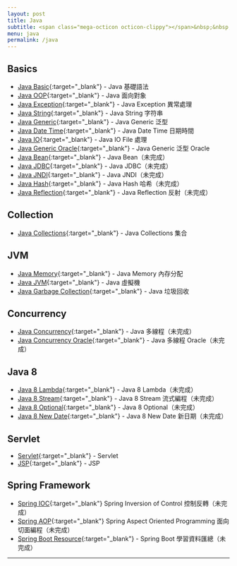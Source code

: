 ```yaml
---
layout: post
title: Java
subtitle: <span class="mega-octicon octicon-clippy"></span>&nbsp;&nbsp; Talk is cheap, show me your code
menu: java
permalink: /java
---
```


## Basics

- [Java Basic](http://www.hauchenglee.com/java/2019/10/30/java-basic.html){:target="_blank"} - Java 基礎語法
- [Java OOP](http://www.hauchenglee.com/java/2019/11/02/java-oop.html){:target="_blank"} - Java 面向對象
- [Java Exception](http://www.hauchenglee.com/java/2019/11/03/java-except.html){:target="_blank"} - Java Exception 異常處理
- [Java String](http://www.hauchenglee.com/java/2019/11/05/java-string.html){:target="_blank"} - Java String 字符串
- [Java Generic](http://www.hauchenglee.com/java/2019/11/06/java-generic.html){:target="_blank"} - Java Generic 泛型
- [Java Date Time](http://www.hauchenglee.com/java/2019/11/09/java-datetime.html){:target="_blank"} - Java Date Time 日期時間
- [Java IO](http://www.hauchenglee.com/java/2019/11/10/java-io.html){:target="_blank"} - Java IO File 處理
- [Java Generic Oracle](http://www.hauchenglee.com/java/2019/11/16/java-generic-oracle.html){:target="_blank"} - Java Generic 泛型 Oracle
- [Java Bean](){:target="_blank"} - Java Bean（未完成）
- [Java JDBC](){:target="_blank"} - Java JDBC（未完成）
- [Java JNDI](){:target="_blank"} - Java JNDI（未完成）
- [Java Hash](){:target="_blank"} - Java Hash 哈希（未完成）
- [Java Reflection](){:target="_blank"} - Java Reflection 反射（未完成）

## Collection

- [Java Collections](http://www.hauchenglee.com/java/2019/11/08/java-collections.html){:target="_blank"} - Java Collections 集合

## JVM

- [Java Memory](http://www.hauchenglee.com/java/2019/12/04/java-memory.html){:target="_blank"} - Java Memory 內存分配
- [Java JVM](http://www.hauchenglee.com/java/2019/12/06/java-jvm.html){:target="_blank"} - Java 虛擬機
- [Java Garbage Collection](http://www.hauchenglee.com/java/2019/12/08/java-garbage-collection.html){:target="_blank"} - Java 垃圾回收

## Concurrency

- [Java Concurrency](http://www.hauchenglee.com/java/2019/12/08/java-garbage-collection.html){:target="_blank"} - Java 多線程（未完成）
- [Java Concurrency Oracle](){:target="_blank"} - Java 多線程 Oracle（未完成）

## Java 8

- [Java 8 Lambda](){:target="_blank"} - Java 8 Lambda（未完成）
- [Java 8 Stream](){:target="_blank"} - Java 8 Stream 流式編程（未完成）
- [Java 8 Optional](){:target="_blank"} - Java 8 Optional（未完成）
- [Java 8 New Date](){:target="_blank"} - Java 8 New Date 新日期（未完成）

## Servlet

- [Servlet](http://www.hauchenglee.com/java/2019/11/17/servlet.html){:target="_blank"} - Servlet
- [JSP](http://www.hauchenglee.com/java/2019/11/18/jsp.html){:target="_blank"} - JSP

## Spring Framework

- [Spring IOC](){:target="_blank"} Spring Inversion of Control 控制反轉（未完成）
- [Spring AOP](){:target="_blank"} Spring Aspect Oriented Programming 面向切面編程（未完成）
- [Spring Boot Resource](){:target="_blank"} - Spring Boot 學習資料匯總（未完成）

---